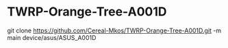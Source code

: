 # TWRP-Orange-Tree-A001D
git clone https://github.com/Cereal-Mkos/TWRP-Orange-Tree-A001D.git -m main device/asus/ASUS_A001D
